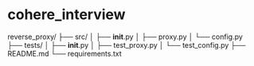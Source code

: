 # cohere_interview

reverse_proxy/
├── src/
│ ├── **init**.py
│ ├── proxy.py
│ └── config.py
├── tests/
│ ├── **init**.py
│ ├── test_proxy.py
│ └── test_config.py
├── README.md
└── requirements.txt
